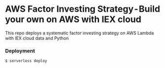 <!--
title: 'AWS Factor Investing Strategy - Build your own on AWS with IEX cloud'
description: 'Build a systematic factor investing strategy with AWS Lambda, IEX cloud data and Python.'
layout: Doc
framework: v3
platform: AWS
language: python
authorLink: 'https://github.com/serverless'
-->

# AWS Factor Investing Strategy - Build your own on AWS with IEX cloud

This repo deploys a systematic factor investing strategy on AWS Lambda with IEX cloud data and Python

### Deployment

```
$ serverless deploy
```

